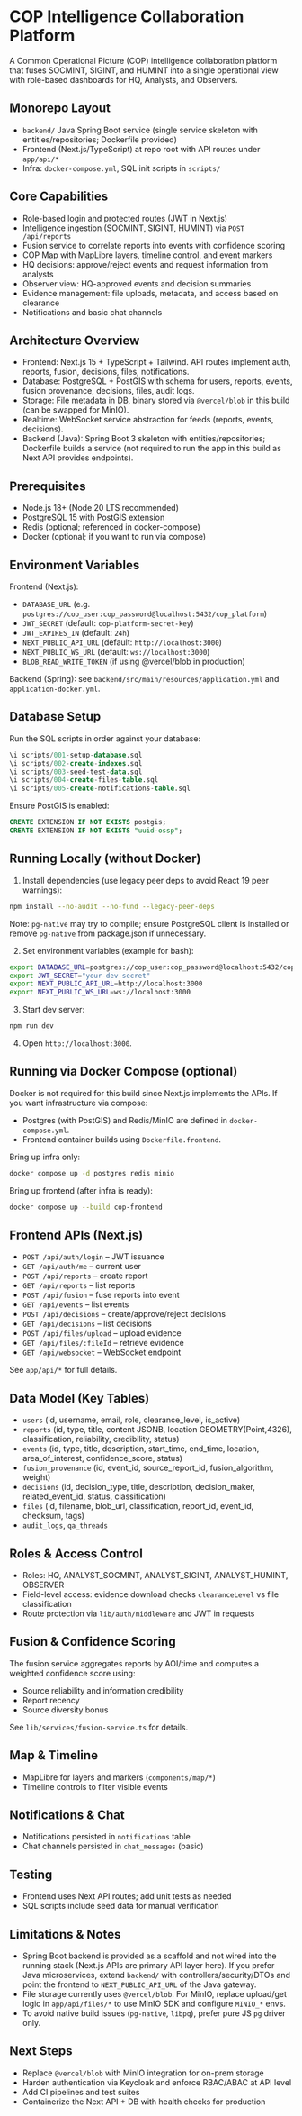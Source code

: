 # COP Intelligence Collaboration Platform

A Common Operational Picture (COP) intelligence collaboration platform that fuses SOCMINT, SIGINT, and HUMINT into a single operational view with role-based dashboards for HQ, Analysts, and Observers.

## Monorepo Layout

- `backend/` Java Spring Boot service (single service skeleton with entities/repositories; Dockerfile provided)
- Frontend (Next.js/TypeScript) at repo root with API routes under `app/api/*`
- Infra: `docker-compose.yml`, SQL init scripts in `scripts/`

## Core Capabilities

- Role-based login and protected routes (JWT in Next.js)
- Intelligence ingestion (SOCMINT, SIGINT, HUMINT) via `POST /api/reports`
- Fusion service to correlate reports into events with confidence scoring
- COP Map with MapLibre layers, timeline control, and event markers
- HQ decisions: approve/reject events and request information from analysts
- Observer view: HQ-approved events and decision summaries
- Evidence management: file uploads, metadata, and access based on clearance
- Notifications and basic chat channels

## Architecture Overview

- Frontend: Next.js 15 + TypeScript + Tailwind. API routes implement auth, reports, fusion, decisions, files, notifications.
- Database: PostgreSQL + PostGIS with schema for users, reports, events, fusion provenance, decisions, files, audit logs.
- Storage: File metadata in DB, binary stored via `@vercel/blob` in this build (can be swapped for MinIO).
- Realtime: WebSocket service abstraction for feeds (reports, events, decisions).
- Backend (Java): Spring Boot 3 skeleton with entities/repositories; Dockerfile builds a service (not required to run the app in this build as Next API provides endpoints).

## Prerequisites

- Node.js 18+ (Node 20 LTS recommended)
- PostgreSQL 15 with PostGIS extension
- Redis (optional; referenced in docker-compose)
- Docker (optional; if you want to run via compose)

## Environment Variables

Frontend (Next.js):
- `DATABASE_URL` (e.g. `postgres://cop_user:cop_password@localhost:5432/cop_platform`)
- `JWT_SECRET` (default: `cop-platform-secret-key`)
- `JWT_EXPIRES_IN` (default: `24h`)
- `NEXT_PUBLIC_API_URL` (default: `http://localhost:3000`)
- `NEXT_PUBLIC_WS_URL` (default: `ws://localhost:3000`)
- `BLOB_READ_WRITE_TOKEN` (if using @vercel/blob in production)

Backend (Spring): see `backend/src/main/resources/application.yml` and `application-docker.yml`.

## Database Setup

Run the SQL scripts in order against your database:

```sql
\i scripts/001-setup-database.sql
\i scripts/002-create-indexes.sql
\i scripts/003-seed-test-data.sql
\i scripts/004-create-files-table.sql
\i scripts/005-create-notifications-table.sql
```

Ensure PostGIS is enabled:

```sql
CREATE EXTENSION IF NOT EXISTS postgis;
CREATE EXTENSION IF NOT EXISTS "uuid-ossp";
```

## Running Locally (without Docker)

1) Install dependencies (use legacy peer deps to avoid React 19 peer warnings):

```bash
npm install --no-audit --no-fund --legacy-peer-deps
```

Note: `pg-native` may try to compile; ensure PostgreSQL client is installed or remove `pg-native` from package.json if unnecessary.

2) Set environment variables (example for bash):

```bash
export DATABASE_URL=postgres://cop_user:cop_password@localhost:5432/cop_platform
export JWT_SECRET="your-dev-secret"
export NEXT_PUBLIC_API_URL=http://localhost:3000
export NEXT_PUBLIC_WS_URL=ws://localhost:3000
```

3) Start dev server:

```bash
npm run dev
```

4) Open `http://localhost:3000`.

## Running via Docker Compose (optional)

Docker is not required for this build since Next.js implements the APIs. If you want infrastructure via compose:

- Postgres (with PostGIS) and Redis/MinIO are defined in `docker-compose.yml`.
- Frontend container builds using `Dockerfile.frontend`.

Bring up infra only:

```bash
docker compose up -d postgres redis minio
```

Bring up frontend (after infra is ready):

```bash
docker compose up --build cop-frontend
```

## Frontend APIs (Next.js)

- `POST /api/auth/login` – JWT issuance
- `GET /api/auth/me` – current user
- `POST /api/reports` – create report
- `GET /api/reports` – list reports
- `POST /api/fusion` – fuse reports into event
- `GET /api/events` – list events
- `POST /api/decisions` – create/approve/reject decisions
- `GET /api/decisions` – list decisions
- `POST /api/files/upload` – upload evidence
- `GET /api/files/:fileId` – retrieve evidence
- `GET /api/websocket` – WebSocket endpoint

See `app/api/*` for full details.

## Data Model (Key Tables)

- `users` (id, username, email, role, clearance_level, is_active)
- `reports` (id, type, title, content JSONB, location GEOMETRY(Point,4326), classification, reliability, credibility, status)
- `events` (id, type, title, description, start_time, end_time, location, area_of_interest, confidence_score, status)
- `fusion_provenance` (id, event_id, source_report_id, fusion_algorithm, weight)
- `decisions` (id, decision_type, title, description, decision_maker, related_event_id, status, classification)
- `files` (id, filename, blob_url, classification, report_id, event_id, checksum, tags)
- `audit_logs`, `qa_threads`

## Roles & Access Control

- Roles: HQ, ANALYST_SOCMINT, ANALYST_SIGINT, ANALYST_HUMINT, OBSERVER
- Field-level access: evidence download checks `clearanceLevel` vs file classification
- Route protection via `lib/auth/middleware` and JWT in requests

## Fusion & Confidence Scoring

The fusion service aggregates reports by AOI/time and computes a weighted confidence score using:
- Source reliability and information credibility
- Report recency
- Source diversity bonus

See `lib/services/fusion-service.ts` for details.

## Map & Timeline

- MapLibre for layers and markers (`components/map/*`)
- Timeline controls to filter visible events

## Notifications & Chat

- Notifications persisted in `notifications` table
- Chat channels persisted in `chat_messages` (basic)

## Testing

- Frontend uses Next API routes; add unit tests as needed
- SQL scripts include seed data for manual verification

## Limitations & Notes

- Spring Boot backend is provided as a scaffold and not wired into the running stack (Next.js APIs are primary API layer here). If you prefer Java microservices, extend `backend/` with controllers/security/DTOs and point the frontend to `NEXT_PUBLIC_API_URL` of the Java gateway.
- File storage currently uses `@vercel/blob`. For MinIO, replace upload/get logic in `app/api/files/*` to use MinIO SDK and configure `MINIO_*` envs.
- To avoid native build issues (`pg-native`, `libpq`), prefer pure JS `pg` driver only.

## Next Steps

- Replace `@vercel/blob` with MinIO integration for on-prem storage
- Harden authentication via Keycloak and enforce RBAC/ABAC at API level
- Add CI pipelines and test suites
- Containerize the Next API + DB with health checks for production